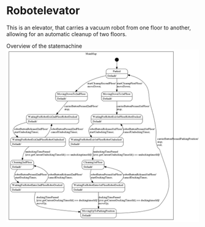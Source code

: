 # Robotelevator

This is an elevator, that carries a vacuum robot from one floor to another, allowing for an automatic cleanup of two floors.

Overview of the statemachine
![Statemachine](src/statemachine/RobotelevatorStatemachine_sm.png)
